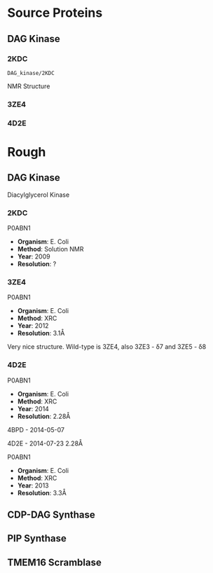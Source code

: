 Source Proteins
===============

DAG Kinase
----------

### 2KDC

`DAG_kinase/2KDC`

NMR Structure

### 3ZE4

### 4D2E

Rough
=====

DAG Kinase
----------

Diacylglycerol Kinase

### 2KDC

P0ABN1

- **Organism**: E. Coli
- **Method**: Solution NMR
- **Year**: 2009
- **Resolution**: ?

### 3ZE4

P0ABN1

- **Organism**: E. Coli
- **Method**: XRC
- **Year**: 2012
- **Resolution**: 3.1&#8491;

Very nice structure. Wild-type is 3ZE4, also 3ZE3 - &delta;7 and 3ZE5 - &delta;8

### 4D2E

P0ABN1

- **Organism**: E. Coli
- **Method**: XRC
- **Year**: 2014
- **Resolution**: 2.28&#8491;

4BPD - 2014-05-07

4D2E - 2014-07-23 2.28&#8491;


P0ABN1

- **Organism**: E. Coli
- **Method**: XRC
- **Year**: 2013
- **Resolution**: 3.3&#8491;

CDP-DAG Synthase
----------------

PIP Synthase
------------

TMEM16 Scramblase
-----------------